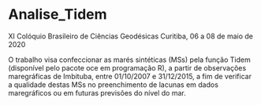 # Analise_Tidem

XI Colóquio Brasileiro de Ciências Geodésicas
Curitiba, 06 a 08 de maio de 2020

O trabalho visa confeccionar as marés sintéticas (MSs) pela função Tidem (disponível pelo pacote oce em programação R),
a partir de observações maregráficas de Imbituba, entre 01/10/2007 e 31/12/2015, a fim de verificar a qualidade destas MSs 
no preenchimento de lacunas em dados maregráficos ou em futuras previsões do nível do mar.
